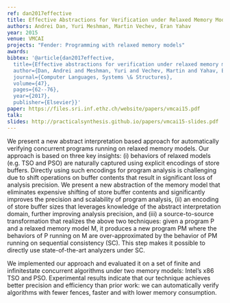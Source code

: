 ```yaml
---
ref: dan2017effective
title: Effective Abstractions for Verification under Relaxed Memory Models 
authors: Andrei Dan, Yuri Meshman, Martin Vechev, Eran Yahav         
year: 2015
venue: VMCAI
projects: "Fender: Programming with relaxed memory models"
awards:
bibtex: '@article{dan2017effective,
  title={Effective abstractions for verification under relaxed memory models},
  author={Dan, Andrei and Meshman, Yuri and Vechev, Martin and Yahav, Eran},
  journal={Computer Languages, Systems \& Structures},
  volume={47},
  pages={62--76},
  year={2017},
  publisher={Elsevier}}'
paper: https://files.sri.inf.ethz.ch/website/papers/vmcai15.pdf
talk: 
slides: http://practicalsynthesis.github.io/papers/vmcai15-slides.pdf
---
```


We present a new abstract interpretation based approach for automatically verifying concurrent programs running on relaxed memory models. Our approach is based on three key insights: (i) behaviors of relaxed models (e.g. TSO and PSO) are naturally captured using explicit encodings of store buffers. Directly using such encodings for program analysis is challenging due to shift operations on buffer contents that result in significant loss of analysis precision. We present a new abstraction of the memory model that eliminates expensive shifting of store buffer contents and significantly improves the precision and scalability of program analysis, (ii) an encoding of store buffer sizes that leverages knowledge of the abstract interpretation domain, further improving analysis precision, and (iii) a source-to-source transformation that realizes the above two techniques: given a program P and a relaxed memory model M, it produces a new program PM where the behaviors of P running on M are over-approximated by the behavior of PM running on sequential consistency (SC). This step makes it possible to directly use state-of-the-art analyzers under SC.

We implemented our approach and evaluated it on a set of finite and infinitestate concurrent algorithms under two memory models: Intel’s x86 TSO and PSO. Experimental results indicate that our technique achieves better precision and efficiency than prior work: we can automatically verify algorithms with fewer fences, faster and with lower memory consumption.
